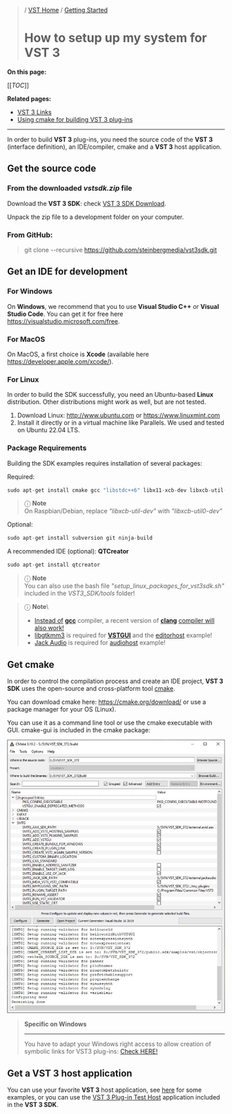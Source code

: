 >/ [VST Home](../) / [Getting Started](Index.md)
>
># How to setup up my system for VST 3

**On this page:**

[[_TOC_]]

**Related pages:**

- [VST 3 Links](Links.md)
- [Using cmake for building VST 3 plug-ins](../Tutorials/Using+cmake+for+building+plug-ins.md)

---

In order to build **VST 3** plug-ins, you need the source code of the **VST 3** (interface definition), an IDE/compiler, cmake and a **VST 3** host application.

## Get the source code

### From the downloaded *vstsdk.zip* file

Download the **VST 3 SDK**: check [VST 3 SDK Download](Links.md).

Unpack the zip file to a development folder on your computer.

### From GitHub:

>git clone --recursive <https://github.com/steinbergmedia/vst3sdk.git>

## Get an IDE for development

### For Windows

On **Windows**, we recommend that you to use **Visual Studio C++** or **Visual Studio Code**. You can get it for free here <https://visualstudio.microsoft.com/free>.

### For MacOS

On MacOS, a first choice is **Xcode** (available here <https://developer.apple.com/xcode/>).

### For Linux

In order to build the SDK successfully, you need an Ubuntu-based **Linux** distribution. Other distributions might work as well, but are not tested.

1. Download Linux: <http://www.ubuntu.com> or <https://www.linuxmint.com>
2. Install it directly or in a virtual machine like Parallels. We used and tested on Ubuntu 22.04 LTS.

### Package Requirements

Building the SDK examples requires installation of several packages:

Required:

``` c++
sudo apt-get install cmake gcc "libstdc++6" libx11-xcb-dev libxcb-util-dev libxcb-cursor-dev libxcb-xkb-dev libxkbcommon-dev libxkbcommon-x11-dev libfontconfig1-dev libcairo2-dev libgtkmm-3.0-dev libsqlite3-dev libxcb-keysyms1-dev
```

>ⓘ **Note**\
>On Raspbian/Debian, replace *"libxcb-util-dev"* with *"libxcb-util0-dev"*

Optional:

``` c++
sudo apt-get install subversion git ninja-build
```

A recommended IDE (optional): **QTCreator**

``` c++
sudo apt-get install qtcreator
```

>ⓘ **Note**\
>You can also use the bash file *"setup_linux_packages_for_vst3sdk.sh"* included in the *VST3_SDK/tools* folder!

>ⓘ **Note**\
>- [Instead of](http://www.gtkmm.org/en/) [**gcc**](https://gcc.gnu.org/install/) compiler, a recent version of [**clang**](https://clang.llvm.org/) [compiler will also work!](http://www.gtkmm.org/en/)
>- [libgtkmm3](http://www.gtkmm.org/en/) is required for [**VSTGUI**](../What+is+the+VST+3+SDK/VSTGUI.md) and the [editorhost](../What+is+the+VST+3+SDK/Index.md#editorhost) example!
>- [Jack Audio](http://www.jackaudio.org) is required for [audiohost](../What+is+the+VST+3+SDK/Index.md#audiohost) example!

## Get cmake

In order to control the compilation process and create an IDE project, **VST 3 SDK** uses the open-source and cross-platform tool [cmake](https://cmake.org/).

You can download cmake here: <https://cmake.org/download/> or use a package manager for your OS (Linux).

You can use it as a command line tool or use the cmake executable with GUI. cmake-gui is included in the cmake package:

![getting_started_1](../../resources/getting_started_1.jpg)

>**Specific on Windows**
>
>---
> You have to adapt your Windows right access to allow creation of symbolic links for VST3 plug-ins: [Check HERE!](./Preparation+on+Windows.md)

## Get a VST 3 host application

You can use your favorite **VST 3** host application, see [here](../What+is+VST/Use+cases.md) for some examples, or you can use the [VST 3 Plug-in Test Host](../What+is+the+VST+3+SDK/Plug-in+Test+Host.md) application included in the **VST 3 SDK**.
